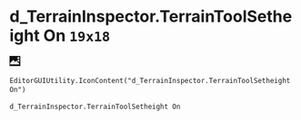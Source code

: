 # d_TerrainInspector.TerrainToolSetheight On `19x18`
<img src="/img/d_TerrainInspector.TerrainToolSetheight%20On.png" width=19 height=18>

``` CSharp
EditorGUIUtility.IconContent("d_TerrainInspector.TerrainToolSetheight On")
```
```
d_TerrainInspector.TerrainToolSetheight On
```
